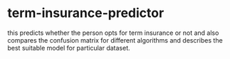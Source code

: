 # term-insurance-predictor
this predicts whether the person opts for term insurance or not and also compares the confusion matrix for different algorithms and 
describes the best suitable model for particular dataset.
